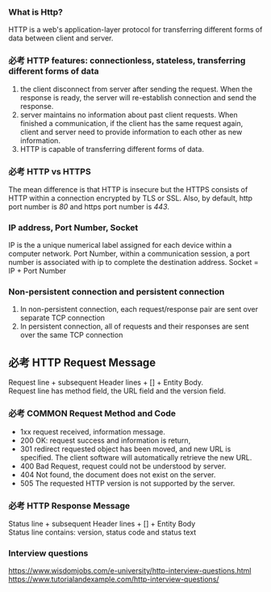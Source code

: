 ### What is Http?
HTTP is a web's application-layer protocol for transferring different forms of data between client and server. 

### 必考 HTTP features: connectionless, stateless, transferring different forms of data
1. the client disconnect from server after sending the request. When the response is ready, the server will re-establish connection and send the response.
2. server maintains no information about past client requests. When finished a communication, if the client has the same request again, client and server need to provide information to each other as new information.
3. HTTP is capable of transferring different forms of data. 

### 必考 HTTP vs HTTPS
The mean difference is that HTTP is insecure but the HTTPS consists of HTTP within a connection encrypted by TLS or SSL. Also, by default, http port number is *80* and https port number is *443*.

### IP address, Port Number, Socket
IP is the a unique numerical label assigned for each device within a computer network. Port Number, within a communication session, a port number is associated with ip to complete the destination address. Socket = IP + Port Number

### Non-persistent connection and persistent connection
1. In non-persistent connection, each request/response pair are sent over separate TCP connection
2. In persistent connection, all of requests and their responses are sent over the same TCP connection  

## 必考 HTTP Request Message
Request line + subsequent Header lines + [] + Entity Body. <br>
Request line has method field, the URL field and the version field. 

### 必考 COMMON Request Method and Code
* 1xx request received, information message. 
* 200 OK: request success and information is return, 
* 301 redirect requested object has been moved, and new URL is specified. The client software will automatically retrieve the new URL. 
* 400 Bad Request, request could not be understood by server. 
* 404 Not found, the document does not exist on the server. 
* 505 The requested HTTP version is not supported by the server. 

### 必考 HTTP Response Message
Status line + subsequent Header lines + [] + Entity Body<br>
Status line contains: version, status code and status text


### Interview questions
https://www.wisdomjobs.com/e-university/http-interview-questions.html
https://www.tutorialandexample.com/http-interview-questions/
